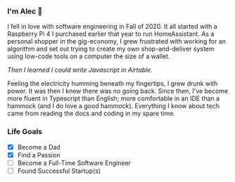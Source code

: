 ### I'm Alec 👋

I fell in love with software engineering in Fall of 2020. It all started with a Raspberry Pi 4 I purchased earlier that year to run HomeAssistant. As a personal shopper in the gig-economy, I grew frustrated with working for an algorithm and set out trying to create my own shop-and-deliver system using low-code tools on a computer the size of a wallet.

*Then I learned I could write Javascript in Airtable.*

Feeling the electricity humming beneath my fingertips, I grew drunk with power. It was then I knew there was no going back. Since then, I've become more fluent in Typescript than English; more comfortable in an IDE than a hammock (and I do love a good hammock). Everything I know about tech came from reading the docs and coding in my spare time.

### Life Goals

- [x] Become a Dad
- [x] Find a Passion
- [ ] Become a Full-Time Software Engineer
- [ ] Found Successful Startup(s)

<!--
**alecvision/AlecVision** is a ✨ _special_ ✨ repository because its `README.md` (this file) appears on your GitHub profile.

Here are some ideas to get you started:

- 🔭 I’m currently working on ...
- 🌱 I’m currently learning ...
- 👯 I’m looking to collaborate on ...
- 🤔 I’m looking for help with ...
- 💬 Ask me about ...
- 📫 How to reach me: ...
- 😄 Pronouns: ...
- ⚡ Fun fact: ...
-->
